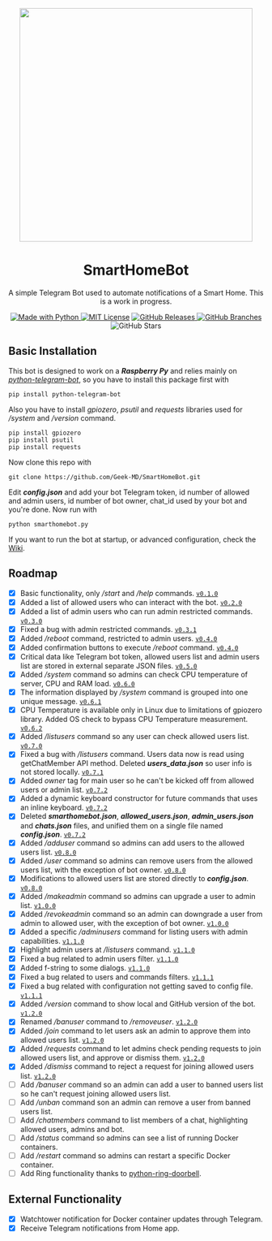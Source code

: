 <p align="center">
  <img width="460" height="460" src="https://user-images.githubusercontent.com/25725990/158142485-32e39afd-4f66-48bd-92b7-28c567c6b164.jpeg">
</p>

<h1 align="center">
SmartHomeBot
</h1>
<p align="center">A simple Telegram Bot used to automate notifications of a Smart Home. This is a work in progress.</p>
<p />
<p align="center"><a href="https://www.python.org/"><img alt ="Made with Python" src="https://img.shields.io/badge/Made%20with-Python-1f425f.svg"> <a href="https://github.com/git/git-scm.com/blob/main/MIT-LICENSE.txt"><img alt="MIT License" src="https://img.shields.io/github/license/Naereen/StrapDown.js.svg"></a> <a href="https://GitHub.com/Geek-MD/SmartHomeBot/releases/"><img alt="GitHub Releases" src="https://img.shields.io/github/release/Geek-MD/SmartHomeBot.svg"> <a href="https://github.com/Geek-MD/SmartHomeBot/"><img alt="GitHub Branches" src="https://badgen.net/github/branches/Geek-MD/SmartHomeBot"></a> <img alt="GitHub Stars" src="https://badgen.net/github/stars/Geek-MD/SmartHomeBot"></p>
<p />

## Basic Installation
This bot is designed to work on a ***Raspberry Py*** and relies mainly on *[python-telegram-bot](https://github.com/python-telegram-bot/python-telegram-bot)*, so you have to install this package first with
  
```
pip install python-telegram-bot
```

Also you have to install *gpiozero*, *psutil* and *requests* libraries used for */system* and */version* command.

```
pip install gpiozero
pip install psutil
pip install requests
```

Now clone this repo with
  
```
git clone https://github.com/Geek-MD/SmartHomeBot.git
```
  
Edit ***config.json*** and add your bot Telegram token, id number of allowed and admin users, id number of bot owner, chat_id used by your bot and you're done. Now run with

```
python smarthomebot.py
```
  
If you want to run the bot at startup, or advanced configuration, check the [Wiki](https://github.com/Geek-MD/SmartHomeBot/wiki).
  
## Roadmap
- [X] Basic functionality, only */start* and */help* commands. [`v0.1.0`](https://github.com/Geek-MD/SmartHomeBot/releases/tag/v0.1.0)
- [X] Added a list of allowed users who can interact with the bot. [`v0.2.0`](https://github.com/Geek-MD/SmartHomeBot/releases/tag/v0.2.0)
- [X] Added a list of admin users who can run admin restricted commands. [`v0.3.0`](https://github.com/Geek-MD/SmartHomeBot/releases/tag/v0.3.0)
- [X] Fixed a bug with admin restricted commands. [`v0.3.1`](https://github.com/Geek-MD/SmartHomeBot/releases/tag/v0.3.1)
- [X] Added */reboot* command, restricted to admin users. [`v0.4.0`](https://github.com/Geek-MD/SmartHomeBot/releases/tag/v0.4.0)
- [X] Added confirmation buttons to execute */reboot* command. [`v0.4.0`](https://github.com/Geek-MD/SmartHomeBot/releases/tag/v0.4.0)
- [X] Critical data like Telegram bot token, allowed users list and admin users list are stored in external separate JSON files. [`v0.5.0`](https://github.com/Geek-MD/SmartHomeBot/releases/tag/v0.5.0)
- [X] Added */system* command so admins can check CPU temperature of server, CPU and RAM load. [`v0.6.0`](https://github.com/Geek-MD/SmartHomeBot/releases/tag/v0.6.0)
- [X] The information displayed by */system* command is grouped into one unique message. [`v0.6.1`](https://github.com/Geek-MD/SmartHomeBot/releases/tag/v0.6.1)
- [X] CPU Temperature is available only in Linux due to limitations of gpiozero library. Added OS check to bypass CPU Temperature measurement. [`v0.6.2`](https://github.com/Geek-MD/SmartHomeBot/releases/tag/v0.6.2)
- [X] Added */listusers* command so any user can check allowed users list. [`v0.7.0`](https://github.com/Geek-MD/SmartHomeBot/releases/tag/v0.7.0)
- [X] Fixed a bug with */listusers* command. Users data now is read using getChatMember API method. Deleted ***users_data.json*** so user info is not stored locally. [`v0.7.1`](https://github.com/Geek-MD/SmartHomeBot/releases/tag/v0.7.1)
- [X] Added *owner* tag for main user so he can't be kicked off from allowed users or admin list. [`v0.7.2`](https://github.com/Geek-MD/SmartHomeBot/releases/tag/v0.7.2)
- [X] Added a dynamic keyboard constructor for future commands that uses an inline keyboard. [`v0.7.2`](https://github.com/Geek-MD/SmartHomeBot/releases/tag/v0.7.2)
- [X] Deleted ***smarthomebot.json***, ***allowed_users.json***, ***admin_users.json*** and ***chats.json*** files, and unified them on a single file named ***config.json***. [`v0.7.2`](https://github.com/Geek-MD/SmartHomeBot/releases/tag/v0.7.2)
- [X] Added */adduser* command so admins can add users to the allowed users list. [`v0.8.0`](https://github.com/Geek-MD/SmartHomeBot/releases/tag/v0.8.0)
- [X] Added */user* command so admins can remove users from the allowed users list, with the exception of bot owner. [`v0.8.0`](https://github.com/Geek-MD/SmartHomeBot/releases/tag/v0.8.0)
- [X] Modifications to allowed users list are stored directly to ***config.json***. [`v0.8.0`](https://github.com/Geek-MD/SmartHomeBot/releases/tag/v0.8.0)
- [X] Added */makeadmin* command so admins can upgrade a user to admin list. [`v1.0.0`](https://github.com/Geek-MD/SmartHomeBot/releases/tag/v1.0.0)
- [X] Added */revokeadmin* command so an admin can downgrade a user from admin to allowed user, with the exception of bot owner. [`v1.0.0`](https://github.com/Geek-MD/SmartHomeBot/releases/tag/v1.0.0)
- [X] Added a specific */adminusers* command for listing users with admin capabilities. [`v1.1.0`](https://github.com/Geek-MD/SmartHomeBot/releases/tag/v1.1.0)
- [X] Highlight admin users at */listusers* command. [`v1.1.0`](https://github.com/Geek-MD/SmartHomeBot/releases/tag/v1.1.0)
- [X] Fixed a bug related to admin users filter. [`v1.1.0`](https://github.com/Geek-MD/SmartHomeBot/releases/tag/v1.1.0)
- [X] Added f-string to some dialogs. [`v1.1.0`](https://github.com/Geek-MD/SmartHomeBot/releases/tag/v1.1.0)
- [X] Fixed a bug related to users and commands filters. [`v1.1.1`](https://github.com/Geek-MD/SmartHomeBot/releases/tag/v1.1.1)
- [X] Fixed a bug related with configuration not getting saved to config file. [`v1.1.1`](https://github.com/Geek-MD/SmartHomeBot/releases/tag/v1.1.1)
- [X] Added */version* command to show local and GitHub version of the bot. [`v1.2.0`](https://github.com/Geek-MD/SmartHomeBot/releases/tag/v1.2.0)
- [X] Renamed */banuser* command to */removeuser*. [`v1.2.0`](https://github.com/Geek-MD/SmartHomeBot/releases/tag/v1.2.0)
- [X] Added */join* command to let users ask an admin to approve them into allowed users list. [`v1.2.0`](https://github.com/Geek-MD/SmartHomeBot/releases/tag/v1.2.0)
- [X] Added */requests* command to let admins check pending requests to join allowed users list, and approve or dismiss them. [`v1.2.0`](https://github.com/Geek-MD/SmartHomeBot/releases/tag/v1.2.0)
- [X] Added */dismiss* command to reject a request for joining allowed users list. [`v1.2.0`](https://github.com/Geek-MD/SmartHomeBot/releases/tag/v1.2.0)
- [ ] Add */banuser* command so an admin can add a user to banned users list so he can't request joining allowed users list.
- [ ] Add */unban* command son an admin can remove a user from banned users list.
- [ ] Add */chatmembers* command to list members of a chat, highlighting allowed users, admins and bot.
- [ ] Add */status* command so admins can see a list of running Docker containers.
- [ ] Add */restart* command so admins can restart a specific Docker container.
- [ ] Add Ring functionality thanks to [python-ring-doorbell](https://github.com/tchellomello/python-ring-doorbell).

## External Functionality
- [X] Watchtower notification for Docker container updates through Telegram.
- [X] Receive Telegram notifications from Home app.
